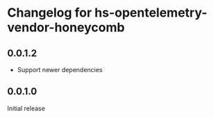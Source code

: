 # Changelog for hs-opentelemetry-vendor-honeycomb

## 0.0.1.2

- Support newer dependencies

## 0.0.1.0

Initial release
